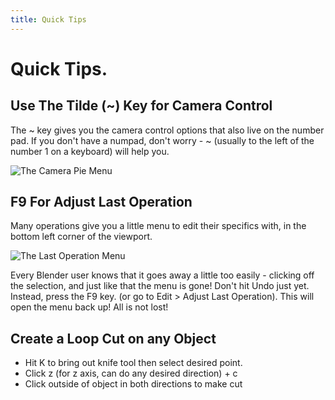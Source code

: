```yaml
---
title: Quick Tips
---
```


# Quick Tips.

## Use The Tilde (~) Key for Camera Control

The ~ key gives you the camera control options that also live on the number pad.
If you don't have a numpad, don't worry - ~ (usually to the left of the number 1 on a keyboard) will help you.

![The Camera Pie Menu](/images/blender/toolbox/tildePieMenu.gif)

## F9 For Adjust Last Operation

Many operations give you a little menu to edit their specifics with, in the bottom left corner of the viewport.

![The Last Operation Menu](/images/blender/toolbox/operationMenu.gif)

Every Blender user knows that it goes away a little too easily - clicking off the selection, and just like that the menu is gone! Don't hit Undo just yet. Instead, press the F9 key. (or go to Edit > Adjust Last Operation). This will open the menu back up! All is not lost!

## Create a Loop Cut on any Object

- Hit K to bring out knife tool then select desired point.   
- Click z (for z axis, can do any desired direction) + c  
- Click outside of object in both directions to make cut  
